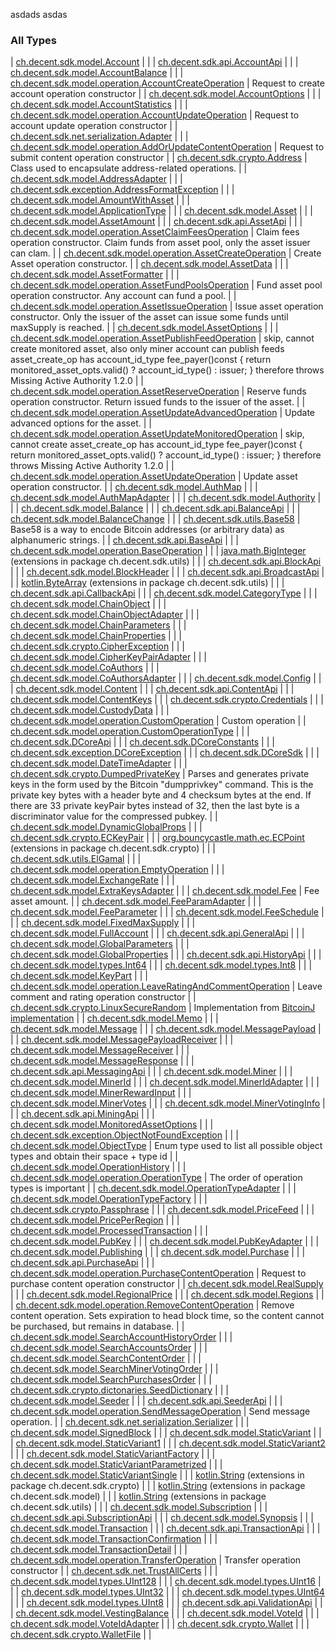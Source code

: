 

asdads
asdas

### All Types

| [ch.decent.sdk.model.Account](../ch.decent.sdk.model/-account/index.md) |  |
| [ch.decent.sdk.api.AccountApi](../ch.decent.sdk.api/-account-api/index.md) |  |
| [ch.decent.sdk.model.AccountBalance](../ch.decent.sdk.model/-account-balance/index.md) |  |
| [ch.decent.sdk.model.operation.AccountCreateOperation](../ch.decent.sdk.model.operation/-account-create-operation/index.md) | Request to create account operation constructor |
| [ch.decent.sdk.model.AccountOptions](../ch.decent.sdk.model/-account-options/index.md) |  |
| [ch.decent.sdk.model.AccountStatistics](../ch.decent.sdk.model/-account-statistics/index.md) |  |
| [ch.decent.sdk.model.operation.AccountUpdateOperation](../ch.decent.sdk.model.operation/-account-update-operation/index.md) | Request to account update operation constructor |
| [ch.decent.sdk.net.serialization.Adapter](../ch.decent.sdk.net.serialization/-adapter.md) |  |
| [ch.decent.sdk.model.operation.AddOrUpdateContentOperation](../ch.decent.sdk.model.operation/-add-or-update-content-operation/index.md) | Request to submit content operation constructor |
| [ch.decent.sdk.crypto.Address](../ch.decent.sdk.crypto/-address/index.md) | Class used to encapsulate address-related operations. |
| [ch.decent.sdk.model.AddressAdapter](../ch.decent.sdk.model/-address-adapter/index.md) |  |
| [ch.decent.sdk.exception.AddressFormatException](../ch.decent.sdk.exception/-address-format-exception/index.md) |  |
| [ch.decent.sdk.model.AmountWithAsset](../ch.decent.sdk.model/-amount-with-asset/index.md) |  |
| [ch.decent.sdk.model.ApplicationType](../ch.decent.sdk.model/-application-type/index.md) |  |
| [ch.decent.sdk.model.Asset](../ch.decent.sdk.model/-asset/index.md) |  |
| [ch.decent.sdk.model.AssetAmount](../ch.decent.sdk.model/-asset-amount/index.md) |  |
| [ch.decent.sdk.api.AssetApi](../ch.decent.sdk.api/-asset-api/index.md) |  |
| [ch.decent.sdk.model.operation.AssetClaimFeesOperation](../ch.decent.sdk.model.operation/-asset-claim-fees-operation/index.md) | Claim fees operation constructor. Claim funds from asset pool, only the asset issuer can clam. |
| [ch.decent.sdk.model.operation.AssetCreateOperation](../ch.decent.sdk.model.operation/-asset-create-operation/index.md) | Create Asset operation constructor. |
| [ch.decent.sdk.model.AssetData](../ch.decent.sdk.model/-asset-data/index.md) |  |
| [ch.decent.sdk.model.AssetFormatter](../ch.decent.sdk.model/-asset-formatter/index.md) |  |
| [ch.decent.sdk.model.operation.AssetFundPoolsOperation](../ch.decent.sdk.model.operation/-asset-fund-pools-operation/index.md) | Fund asset pool operation constructor. Any account can fund a pool. |
| [ch.decent.sdk.model.operation.AssetIssueOperation](../ch.decent.sdk.model.operation/-asset-issue-operation/index.md) | Issue asset operation constructor. Only the issuer of the asset can issue some funds until maxSupply is reached. |
| [ch.decent.sdk.model.AssetOptions](../ch.decent.sdk.model/-asset-options/index.md) |  |
| [ch.decent.sdk.model.operation.AssetPublishFeedOperation](../ch.decent.sdk.model.operation/-asset-publish-feed-operation/index.md) | skip, cannot create monitored asset, also only miner account can publish feeds asset_create_op has account_id_type fee_payer()const { return monitored_asset_opts.valid() ? account_id_type() : issuer; } therefore throws Missing Active Authority 1.2.0 |
| [ch.decent.sdk.model.operation.AssetReserveOperation](../ch.decent.sdk.model.operation/-asset-reserve-operation/index.md) | Reserve funds operation constructor. Return issued funds to the issuer of the asset. |
| [ch.decent.sdk.model.operation.AssetUpdateAdvancedOperation](../ch.decent.sdk.model.operation/-asset-update-advanced-operation/index.md) | Update advanced options for the asset. |
| [ch.decent.sdk.model.operation.AssetUpdateMonitoredOperation](../ch.decent.sdk.model.operation/-asset-update-monitored-operation/index.md) | skip, cannot create asset_create_op has account_id_type fee_payer()const { return monitored_asset_opts.valid() ? account_id_type() : issuer; } therefore throws Missing Active Authority 1.2.0 |
| [ch.decent.sdk.model.operation.AssetUpdateOperation](../ch.decent.sdk.model.operation/-asset-update-operation/index.md) | Update asset operation constructor. |
| [ch.decent.sdk.model.AuthMap](../ch.decent.sdk.model/-auth-map/index.md) |  |
| [ch.decent.sdk.model.AuthMapAdapter](../ch.decent.sdk.model/-auth-map-adapter/index.md) |  |
| [ch.decent.sdk.model.Authority](../ch.decent.sdk.model/-authority/index.md) |  |
| [ch.decent.sdk.model.Balance](../ch.decent.sdk.model/-balance/index.md) |  |
| [ch.decent.sdk.api.BalanceApi](../ch.decent.sdk.api/-balance-api/index.md) |  |
| [ch.decent.sdk.model.BalanceChange](../ch.decent.sdk.model/-balance-change/index.md) |  |
| [ch.decent.sdk.utils.Base58](../ch.decent.sdk.utils/-base58/index.md) | Base58 is a way to encode Bitcoin addresses (or arbitrary data) as alphanumeric strings. |
| [ch.decent.sdk.api.BaseApi](../ch.decent.sdk.api/-base-api/index.md) |  |
| [ch.decent.sdk.model.operation.BaseOperation](../ch.decent.sdk.model.operation/-base-operation/index.md) |  |
| [java.math.BigInteger](../ch.decent.sdk.utils/java.math.-big-integer/index.md) (extensions in package ch.decent.sdk.utils) |  |
| [ch.decent.sdk.api.BlockApi](../ch.decent.sdk.api/-block-api/index.md) |  |
| [ch.decent.sdk.model.BlockHeader](../ch.decent.sdk.model/-block-header/index.md) |  |
| [ch.decent.sdk.api.BroadcastApi](../ch.decent.sdk.api/-broadcast-api/index.md) |  |
| [kotlin.ByteArray](../ch.decent.sdk.utils/kotlin.-byte-array/index.md) (extensions in package ch.decent.sdk.utils) |  |
| [ch.decent.sdk.api.CallbackApi](../ch.decent.sdk.api/-callback-api/index.md) |  |
| [ch.decent.sdk.model.CategoryType](../ch.decent.sdk.model/-category-type/index.md) |  |
| [ch.decent.sdk.model.ChainObject](../ch.decent.sdk.model/-chain-object/index.md) |  |
| [ch.decent.sdk.model.ChainObjectAdapter](../ch.decent.sdk.model/-chain-object-adapter/index.md) |  |
| [ch.decent.sdk.model.ChainParameters](../ch.decent.sdk.model/-chain-parameters/index.md) |  |
| [ch.decent.sdk.model.ChainProperties](../ch.decent.sdk.model/-chain-properties/index.md) |  |
| [ch.decent.sdk.crypto.CipherException](../ch.decent.sdk.crypto/-cipher-exception/index.md) |  |
| [ch.decent.sdk.model.CipherKeyPairAdapter](../ch.decent.sdk.model/-cipher-key-pair-adapter/index.md) |  |
| [ch.decent.sdk.model.CoAuthors](../ch.decent.sdk.model/-co-authors/index.md) |  |
| [ch.decent.sdk.model.CoAuthorsAdapter](../ch.decent.sdk.model/-co-authors-adapter/index.md) |  |
| [ch.decent.sdk.model.Config](../ch.decent.sdk.model/-config/index.md) |  |
| [ch.decent.sdk.model.Content](../ch.decent.sdk.model/-content/index.md) |  |
| [ch.decent.sdk.api.ContentApi](../ch.decent.sdk.api/-content-api/index.md) |  |
| [ch.decent.sdk.model.ContentKeys](../ch.decent.sdk.model/-content-keys/index.md) |  |
| [ch.decent.sdk.crypto.Credentials](../ch.decent.sdk.crypto/-credentials/index.md) |  |
| [ch.decent.sdk.model.CustodyData](../ch.decent.sdk.model/-custody-data/index.md) |  |
| [ch.decent.sdk.model.operation.CustomOperation](../ch.decent.sdk.model.operation/-custom-operation/index.md) | Custom operation |
| [ch.decent.sdk.model.operation.CustomOperationType](../ch.decent.sdk.model.operation/-custom-operation-type/index.md) |  |
| [ch.decent.sdk.DCoreApi](../ch.decent.sdk/-d-core-api/index.md) |  |
| [ch.decent.sdk.DCoreConstants](../ch.decent.sdk/-d-core-constants/index.md) |  |
| [ch.decent.sdk.exception.DCoreException](../ch.decent.sdk.exception/-d-core-exception.md) |  |
| [ch.decent.sdk.DCoreSdk](../ch.decent.sdk/-d-core-sdk/index.md) |  |
| [ch.decent.sdk.model.DateTimeAdapter](../ch.decent.sdk.model/-date-time-adapter/index.md) |  |
| [ch.decent.sdk.crypto.DumpedPrivateKey](../ch.decent.sdk.crypto/-dumped-private-key/index.md) | Parses and generates private keys in the form used by the Bitcoin "dumpprivkey" command. This is the private key bytes with a header byte and 4 checksum bytes at the end. If there are 33 private keyPair bytes instead of 32, then the last byte is a discriminator value for the compressed pubkey. |
| [ch.decent.sdk.model.DynamicGlobalProps](../ch.decent.sdk.model/-dynamic-global-props/index.md) |  |
| [ch.decent.sdk.crypto.ECKeyPair](../ch.decent.sdk.crypto/-e-c-key-pair/index.md) |  |
| [org.bouncycastle.math.ec.ECPoint](../ch.decent.sdk.crypto/org.bouncycastle.math.ec.-e-c-point/index.md) (extensions in package ch.decent.sdk.crypto) |  |
| [ch.decent.sdk.utils.ElGamal](../ch.decent.sdk.utils/-el-gamal/index.md) |  |
| [ch.decent.sdk.model.operation.EmptyOperation](../ch.decent.sdk.model.operation/-empty-operation/index.md) |  |
| [ch.decent.sdk.model.ExchangeRate](../ch.decent.sdk.model/-exchange-rate/index.md) |  |
| [ch.decent.sdk.model.ExtraKeysAdapter](../ch.decent.sdk.model/-extra-keys-adapter/index.md) |  |
| [ch.decent.sdk.model.Fee](../ch.decent.sdk.model/-fee/index.md) | Fee asset amount. |
| [ch.decent.sdk.model.FeeParamAdapter](../ch.decent.sdk.model/-fee-param-adapter/index.md) |  |
| [ch.decent.sdk.model.FeeParameter](../ch.decent.sdk.model/-fee-parameter/index.md) |  |
| [ch.decent.sdk.model.FeeSchedule](../ch.decent.sdk.model/-fee-schedule/index.md) |  |
| [ch.decent.sdk.model.FixedMaxSupply](../ch.decent.sdk.model/-fixed-max-supply/index.md) |  |
| [ch.decent.sdk.model.FullAccount](../ch.decent.sdk.model/-full-account/index.md) |  |
| [ch.decent.sdk.api.GeneralApi](../ch.decent.sdk.api/-general-api/index.md) |  |
| [ch.decent.sdk.model.GlobalParameters](../ch.decent.sdk.model/-global-parameters/index.md) |  |
| [ch.decent.sdk.model.GlobalProperties](../ch.decent.sdk.model/-global-properties/index.md) |  |
| [ch.decent.sdk.api.HistoryApi](../ch.decent.sdk.api/-history-api/index.md) |  |
| [ch.decent.sdk.model.types.Int64](../ch.decent.sdk.model.types/-int64/index.md) |  |
| [ch.decent.sdk.model.types.Int8](../ch.decent.sdk.model.types/-int8/index.md) |  |
| [ch.decent.sdk.model.KeyPart](../ch.decent.sdk.model/-key-part/index.md) |  |
| [ch.decent.sdk.model.operation.LeaveRatingAndCommentOperation](../ch.decent.sdk.model.operation/-leave-rating-and-comment-operation/index.md) | Leave comment and rating operation constructor |
| [ch.decent.sdk.crypto.LinuxSecureRandom](../ch.decent.sdk.crypto/-linux-secure-random/index.md) | Implementation from [BitcoinJ implementation](https://github.com/bitcoinj/bitcoinj/blob/master/core/src/main/java/org/bitcoinj/crypto/LinuxSecureRandom.java) |
| [ch.decent.sdk.model.Memo](../ch.decent.sdk.model/-memo/index.md) |  |
| [ch.decent.sdk.model.Message](../ch.decent.sdk.model/-message/index.md) |  |
| [ch.decent.sdk.model.MessagePayload](../ch.decent.sdk.model/-message-payload/index.md) |  |
| [ch.decent.sdk.model.MessagePayloadReceiver](../ch.decent.sdk.model/-message-payload-receiver/index.md) |  |
| [ch.decent.sdk.model.MessageReceiver](../ch.decent.sdk.model/-message-receiver/index.md) |  |
| [ch.decent.sdk.model.MessageResponse](../ch.decent.sdk.model/-message-response/index.md) |  |
| [ch.decent.sdk.api.MessagingApi](../ch.decent.sdk.api/-messaging-api/index.md) |  |
| [ch.decent.sdk.model.Miner](../ch.decent.sdk.model/-miner/index.md) |  |
| [ch.decent.sdk.model.MinerId](../ch.decent.sdk.model/-miner-id/index.md) |  |
| [ch.decent.sdk.model.MinerIdAdapter](../ch.decent.sdk.model/-miner-id-adapter/index.md) |  |
| [ch.decent.sdk.model.MinerRewardInput](../ch.decent.sdk.model/-miner-reward-input/index.md) |  |
| [ch.decent.sdk.model.MinerVotes](../ch.decent.sdk.model/-miner-votes/index.md) |  |
| [ch.decent.sdk.model.MinerVotingInfo](../ch.decent.sdk.model/-miner-voting-info/index.md) |  |
| [ch.decent.sdk.api.MiningApi](../ch.decent.sdk.api/-mining-api/index.md) |  |
| [ch.decent.sdk.model.MonitoredAssetOptions](../ch.decent.sdk.model/-monitored-asset-options/index.md) |  |
| [ch.decent.sdk.exception.ObjectNotFoundException](../ch.decent.sdk.exception/-object-not-found-exception/index.md) |  |
| [ch.decent.sdk.model.ObjectType](../ch.decent.sdk.model/-object-type/index.md) | Enum type used to list all possible object types and obtain their space + type id |
| [ch.decent.sdk.model.OperationHistory](../ch.decent.sdk.model/-operation-history/index.md) |  |
| [ch.decent.sdk.model.operation.OperationType](../ch.decent.sdk.model.operation/-operation-type/index.md) | The order of operation types is important |
| [ch.decent.sdk.model.OperationTypeAdapter](../ch.decent.sdk.model/-operation-type-adapter/index.md) |  |
| [ch.decent.sdk.model.OperationTypeFactory](../ch.decent.sdk.model/-operation-type-factory/index.md) |  |
| [ch.decent.sdk.crypto.Passphrase](../ch.decent.sdk.crypto/-passphrase/index.md) |  |
| [ch.decent.sdk.model.PriceFeed](../ch.decent.sdk.model/-price-feed/index.md) |  |
| [ch.decent.sdk.model.PricePerRegion](../ch.decent.sdk.model/-price-per-region/index.md) |  |
| [ch.decent.sdk.model.ProcessedTransaction](../ch.decent.sdk.model/-processed-transaction/index.md) |  |
| [ch.decent.sdk.model.PubKey](../ch.decent.sdk.model/-pub-key/index.md) |  |
| [ch.decent.sdk.model.PubKeyAdapter](../ch.decent.sdk.model/-pub-key-adapter/index.md) |  |
| [ch.decent.sdk.model.Publishing](../ch.decent.sdk.model/-publishing/index.md) |  |
| [ch.decent.sdk.model.Purchase](../ch.decent.sdk.model/-purchase/index.md) |  |
| [ch.decent.sdk.api.PurchaseApi](../ch.decent.sdk.api/-purchase-api/index.md) |  |
| [ch.decent.sdk.model.operation.PurchaseContentOperation](../ch.decent.sdk.model.operation/-purchase-content-operation/index.md) | Request to purchase content operation constructor |
| [ch.decent.sdk.model.RealSupply](../ch.decent.sdk.model/-real-supply/index.md) |  |
| [ch.decent.sdk.model.RegionalPrice](../ch.decent.sdk.model/-regional-price/index.md) |  |
| [ch.decent.sdk.model.Regions](../ch.decent.sdk.model/-regions/index.md) |  |
| [ch.decent.sdk.model.operation.RemoveContentOperation](../ch.decent.sdk.model.operation/-remove-content-operation/index.md) | Remove content operation. Sets expiration to head block time, so the content cannot be purchased, but remains in database. |
| [ch.decent.sdk.model.SearchAccountHistoryOrder](../ch.decent.sdk.model/-search-account-history-order/index.md) |  |
| [ch.decent.sdk.model.SearchAccountsOrder](../ch.decent.sdk.model/-search-accounts-order/index.md) |  |
| [ch.decent.sdk.model.SearchContentOrder](../ch.decent.sdk.model/-search-content-order/index.md) |  |
| [ch.decent.sdk.model.SearchMinerVotingOrder](../ch.decent.sdk.model/-search-miner-voting-order/index.md) |  |
| [ch.decent.sdk.model.SearchPurchasesOrder](../ch.decent.sdk.model/-search-purchases-order/index.md) |  |
| [ch.decent.sdk.crypto.dictonaries.SeedDictionary](../ch.decent.sdk.crypto.dictonaries/-seed-dictionary/index.md) |  |
| [ch.decent.sdk.model.Seeder](../ch.decent.sdk.model/-seeder/index.md) |  |
| [ch.decent.sdk.api.SeederApi](../ch.decent.sdk.api/-seeder-api/index.md) |  |
| [ch.decent.sdk.model.operation.SendMessageOperation](../ch.decent.sdk.model.operation/-send-message-operation/index.md) | Send message operation. |
| [ch.decent.sdk.net.serialization.Serializer](../ch.decent.sdk.net.serialization/-serializer/index.md) |  |
| [ch.decent.sdk.model.SignedBlock](../ch.decent.sdk.model/-signed-block/index.md) |  |
| [ch.decent.sdk.model.StaticVariant](../ch.decent.sdk.model/-static-variant.md) |  |
| [ch.decent.sdk.model.StaticVariant1](../ch.decent.sdk.model/-static-variant1/index.md) |  |
| [ch.decent.sdk.model.StaticVariant2](../ch.decent.sdk.model/-static-variant2/index.md) |  |
| [ch.decent.sdk.model.StaticVariantFactory](../ch.decent.sdk.model/-static-variant-factory/index.md) |  |
| [ch.decent.sdk.model.StaticVariantParametrized](../ch.decent.sdk.model/-static-variant-parametrized/index.md) |  |
| [ch.decent.sdk.model.StaticVariantSingle](../ch.decent.sdk.model/-static-variant-single/index.md) |  |
| [kotlin.String](../ch.decent.sdk.crypto/kotlin.-string/index.md) (extensions in package ch.decent.sdk.crypto) |  |
| [kotlin.String](../ch.decent.sdk.model/kotlin.-string/index.md) (extensions in package ch.decent.sdk.model) |  |
| [kotlin.String](../ch.decent.sdk.utils/kotlin.-string/index.md) (extensions in package ch.decent.sdk.utils) |  |
| [ch.decent.sdk.model.Subscription](../ch.decent.sdk.model/-subscription/index.md) |  |
| [ch.decent.sdk.api.SubscriptionApi](../ch.decent.sdk.api/-subscription-api/index.md) |  |
| [ch.decent.sdk.model.Synopsis](../ch.decent.sdk.model/-synopsis/index.md) |  |
| [ch.decent.sdk.model.Transaction](../ch.decent.sdk.model/-transaction/index.md) |  |
| [ch.decent.sdk.api.TransactionApi](../ch.decent.sdk.api/-transaction-api/index.md) |  |
| [ch.decent.sdk.model.TransactionConfirmation](../ch.decent.sdk.model/-transaction-confirmation/index.md) |  |
| [ch.decent.sdk.model.TransactionDetail](../ch.decent.sdk.model/-transaction-detail/index.md) |  |
| [ch.decent.sdk.model.operation.TransferOperation](../ch.decent.sdk.model.operation/-transfer-operation/index.md) | Transfer operation constructor |
| [ch.decent.sdk.net.TrustAllCerts](../ch.decent.sdk.net/-trust-all-certs/index.md) |  |
| [ch.decent.sdk.model.types.UInt128](../ch.decent.sdk.model.types/-u-int128/index.md) |  |
| [ch.decent.sdk.model.types.UInt16](../ch.decent.sdk.model.types/-u-int16/index.md) |  |
| [ch.decent.sdk.model.types.UInt32](../ch.decent.sdk.model.types/-u-int32/index.md) |  |
| [ch.decent.sdk.model.types.UInt64](../ch.decent.sdk.model.types/-u-int64/index.md) |  |
| [ch.decent.sdk.model.types.UInt8](../ch.decent.sdk.model.types/-u-int8/index.md) |  |
| [ch.decent.sdk.api.ValidationApi](../ch.decent.sdk.api/-validation-api/index.md) |  |
| [ch.decent.sdk.model.VestingBalance](../ch.decent.sdk.model/-vesting-balance/index.md) |  |
| [ch.decent.sdk.model.VoteId](../ch.decent.sdk.model/-vote-id/index.md) |  |
| [ch.decent.sdk.model.VoteIdAdapter](../ch.decent.sdk.model/-vote-id-adapter/index.md) |  |
| [ch.decent.sdk.crypto.Wallet](../ch.decent.sdk.crypto/-wallet/index.md) |  |
| [ch.decent.sdk.crypto.WalletFile](../ch.decent.sdk.crypto/-wallet-file/index.md) |  |


